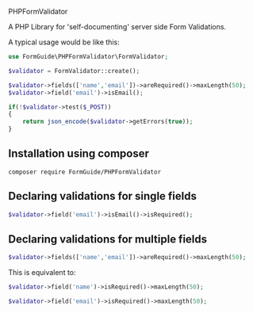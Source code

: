 PHPFormValidator

A PHP Library for 'self-documenting' server side Form Validations.

A typical usage would be like this:

```php
use FormGuide\PHPFormValidator\FormValidator;

$validator = FormValidator::create();

$validator->fields(['name','email'])->areRequired()->maxLength(50);
$validator->field('email')->isEmail();

if(!$validator->test($_POST))
{
	return json_encode($validator->getErrors(true));
}

```

## Installation using composer

```
composer require FormGuide/PHPFormValidator

```

## Declaring validations for single fields

```php
$validator->field('email')->isEmail()->isRequired();
```

## Declaring validations for multiple fields 

```php
$validator->fields(['name','email'])->areRequired()->maxLength(50);
```

This is equivalent to:

```php
$validator->field('name')->isRequired()->maxLength(50);

$validator->field('email')->isRequired()->maxLength(50);
```


